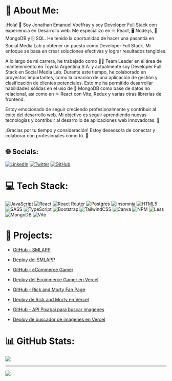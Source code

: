 # 💫 About Me:

¡Hola! 👋 Soy Jonathan Emanuel Voeffray y soy Developer Full Stack con experiencia en Desarrollo web. Me especializo en ⚛️ React, 🖥️ Node.js, 🍃 MongoDB y 🗄️ SQL. He tenido la oportunidad de hacer una pasantía en Social Media Lab y obtener un puesto como Developer Full Stack. Mi enfoque se basa en crear soluciones efectivas y lograr resultados tangibles.

A lo largo de mi carrera, he trabajado como 🧑‍💼 Team Leader en el área de mantenimiento en Toyota Argentina S.A. y actualmente soy Developer Full Stack en Social Media Lab. Durante este tiempo, he colaborado en proyectos importantes, como la creación de una aplicación de gestión y clasificación de clientes potenciales. Esto me ha permitido desarrollar habilidades sólidas en el uso de 🍃 MongoDB como base de datos no relacional, así como en ⚛️ React con Vite, Redux y varias otras librerías de frontend.

Estoy emocionado de seguir creciendo profesionalmente y contribuir al éxito del desarrollo web. Mi objetivo es seguir aprendiendo nuevas tecnologías y contribuir al desarrollo de aplicaciones web innovadoras. 🚀

¡Gracias por tu tiempo y consideración! Estoy deseoso/a de conectar y colaborar con profesionales como tú. 🤝


<!-- ¡Hola! 👋

Soy un 🧑‍💻 desarrollador Front End Junior apasionado por la tecnología y el diseño. Tengo experiencia en 🚀 JavaScript, ⚛️ React, React Router, 🐘 Postgres, 🎵 Insomnia, HTML5, 🎨 SASS, TypeScript, 🅱️ Bootstrap, 🌟 TailwindCSS, 🎨 Canva, 📦 NPM y 🎨 Less.

Mis habilidades incluyen el desarrollo de interfaces de usuario, diseño responsive, optimización de rendimiento y resolución de problemas. Si bien disfruto trabajar en cualquier proyecto de desarrollo web, tengo un gran interés en la creación de aplicaciones interactivas y el desarrollo de soluciones creativas y personalizadas.

Puedes echar un vistazo a algunos de mis proyectos en mi 🌐[portafolio en línea](https://portfolio-rouge-chi-69.vercel.app/) para ver ejemplos concretos de mi trabajo.

Mi objetivo es seguir aprendiendo y creciendo profesionalmente mientras sigo ofreciendo soluciones de alta calidad para proyectos web emocionantes.

¡Gracias por visitar mi perfil! 😊 -->

## 🌐 Socials:

[![LinkedIn](https://img.shields.io/badge/LinkedIn-%230077B5.svg?logo=linkedin&logoColor=white)](https://linkedin.com/in/https://www.linkedin.com/in/voeffray-jonathan/) [![Twitter](https://img.shields.io/badge/Twitter-%231DA1F2.svg?logo=Twitter&logoColor=white)](https://twitter.com/https://twitter.com/VoeffrayJona) [![GitHub](https://img.shields.io/badge/GitHub-%23181717.svg?logo=github&logoColor=white)](https://github.com/Jonavoe)

# 💻 Tech Stack:

![JavaScript](https://img.shields.io/badge/javascript-%23323330.svg?style=for-the-badge&logo=javascript&logoColor=%23F7DF1E) ![React](https://img.shields.io/badge/react-%2320232a.svg?style=for-the-badge&logo=react&logoColor=%2361DAFB) ![React Router](https://img.shields.io/badge/React_Router-CA4245?style=for-the-badge&logo=react-router&logoColor=white) ![Postgres](https://img.shields.io/badge/postgres-%23316192.svg?style=for-the-badge&logo=postgresql&logoColor=white) ![Insomnia](https://img.shields.io/badge/Insomnia-black?style=for-the-badge&logo=insomnia&logoColor=5849BE) ![HTML5](https://img.shields.io/badge/html5-%23E34F26.svg?style=for-the-badge&logo=html5&logoColor=white) ![SASS](https://img.shields.io/badge/SASS-hotpink.svg?style=for-the-badge&logo=SASS&logoColor=white) ![TypeScript](https://img.shields.io/badge/typescript-%23007ACC.svg?style=for-the-badge&logo=typescript&logoColor=white) ![Bootstrap](https://img.shields.io/badge/bootstrap-%23563D7C.svg?style=for-the-badge&logo=bootstrap&logoColor=white) ![TailwindCSS](https://img.shields.io/badge/tailwindcss-%2338B2AC.svg?style=for-the-badge&logo=tailwind-css&logoColor=white) ![Canva](https://img.shields.io/badge/Canva-%2300C4CC.svg?style=for-the-badge&logo=Canva&logoColor=white) ![NPM](https://img.shields.io/badge/NPM-%23000000.svg?style=for-the-badge&logo=npm&logoColor=white) ![Less](https://img.shields.io/badge/less-2B4C80?style=for-the-badge&logo=less&logoColor=white) ![MongoDB](https://img.shields.io/badge/MongoDB-%234ea94b.svg?style=for-the-badge&logo=mongodb&logoColor=white) ![Vite](https://img.shields.io/badge/Vite-%23007ACC.svg?style=for-the-badge&logo=vite&logoColor=white)



# 📁 Projects:

- [GitHub - SMLAPP](https://github.com/Jonavoe/sml-app)
- [Deploy del SMLAPP](https://sml-app.vercel.app/)


- [GitHub - eCommerce Gamer](https://github.com/Jonavoe/ecommerce)
- [Deploy del Ecommerce Gamer en Vercel](https://ecommerce-swart-sigma.vercel.app/)

- [GitHub - Rick and Morty Fan Page](https://github.com/Jonavoe/Proyecto-rick-and-morty)
- [Deploy de Rick and Morty en Vercel](https://rick-and-morty-jonavoe.vercel.app/)

- [GitHub - API Pixabai para buscar imagenes](https://github.com/Jonavoe/searchImagesPixabai)
- [Deploy de buscador de imagenes en Vercel](https://vercel.com/jonavoe/search-images-pixabai)

# 📊 GitHub Stats:

<!-- ![](https://github-readme-stats.vercel.app/api?username=Jonavoe&theme=monokai&hide_border=false&include_all_commits=true&count_private=true)<br/> -->
![](https://github-readme-streak-stats.herokuapp.com/?user=Jonavoe&theme=monokai&hide_border=false)<br/>
<!-- ![](https://github-readme-stats.vercel.app/api/top-langs/?username=Jonavoe&theme=monokai&hide_border=false&include_all_commits=true&count_private=true&layout=compact) -->

---

[![](https://visitcount.itsvg.in/api?id=Jonavoe&icon=0&color=0)](https://visitcount.itsvg.in)

<!-- Proudly created with GPRM ( https://gprm.itsvg.in ) -->
